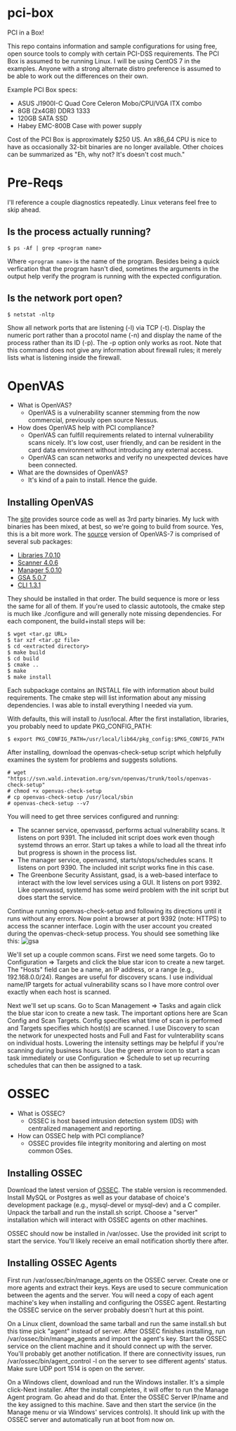 # pci-box
PCI in a Box!

This repo contains information and sample configurations for using
free, open source tools to comply with certain PCI-DSS requirements.
The PCI Box is assumed to be running Linux. I will be using CentOS
7 in the examples. Anyone with a strong alternate distro preference 
is assumed to be able to work out the differences on their own.

Example PCI Box specs:
* ASUS J1900I-C Quad Core Celeron Mobo/CPU/VGA ITX combo
* 8GB (2x4GB) DDR3 1333
* 120GB SATA SSD
* Habey EMC-800B Case with power supply

Cost of the PCI Box is approximately $250 US. An x86_64 CPU is
nice to have as occasionally 32-bit binaries are no longer 
available. Other choices can be summarized as "Eh, why not? It's
doesn't cost much."

# Pre-Reqs
I'll reference a couple diagnostics repeatedly. Linux veterans feel free to skip ahead.
## Is the process actually running?
```
$ ps -Af | grep <program name>
```
Where ```<program name>``` is the name of the program. Besides being a quick verfication that the program hasn't died, sometimes the arguments in the output help verify the program is running with the expected configuration.

## Is the network port open?
```
$ netstat -nltp
```
Show all network ports that are listening (-l) via TCP (-t). Display the numeric port rather than a procotol name (-n) and display the name of the process rather than its ID (-p). The -p option only works as root. Note that this command does not give any information about firewall rules; it merely lists what is listening inside the firewall.

# OpenVAS
* What is OpenVAS?
  * OpenVAS is a vulnerability scanner stemming from the now commercial, previously open source Nessus.
* How does OpenVAS help with PCI compliance?
  * OpenVAS can fulfill requirements related to internal vulnerability scans nicely. It's low cost, user friendly, and can be resident in the card data environment without introducing any external access.
  * OpenVAS can scan networks and verify no unexpected devices have been connected.
* What are the downsides of OpenVAS?
  * It's kind of a pain to install. Hence the guide.

## Installing OpenVAS
The [site](http://www.openvas.org/download.html) provides source code as well as 3rd party binaries. My luck with binaries has been mixed, at best, so we're going to build from source. Yes, this is a bit more work. The [source](http://www.openvas.org/install-source.html) version of OpenVAS-7 is comprised of several sub packages:
* [Libraries 7.0.10](http://wald.intevation.org/frs/download.php/2031/openvas-libraries-7.0.10.tar.gz)
* [Scanner 4.0.6](http://wald.intevation.org/frs/download.php/1959/openvas-scanner-4.0.6.tar.gz)
* [Manager 5.0.10](http://wald.intevation.org/frs/download.php/2035/openvas-manager-5.0.10.tar.gz)
* [GSA 5.0.7](http://wald.intevation.org/frs/download.php/2039/greenbone-security-assistant-5.0.7.tar.gz)
* [CLI 1.3.1](http://wald.intevation.org/frs/download.php/1803/openvas-cli-1.3.1.tar.gz)

They should be installed in that order. The build sequence is more or less the same for all of them. If you're used to classic autotools, the cmake step is much like ./configure and will generally note missing dependencies. For each component, the build+install steps will be:
```
$ wget <tar.gz URL>
$ tar xzf <tar.gz file>
$ cd <extracted directory>
$ make build
$ cd build
$ cmake ..
$ make
$ make install
```
Each subpackage contains an INSTALL file with information about build requirements. The cmake step will list information about any missing dependencies. I was able to install everything I needed via yum.

With defaults, this will install to /usr/local. After the first installation, libraries, you probably need to update PKG_CONFIG_PATH:
```
$ export PKG_CONFIG_PATH=/usr/local/lib64/pkg_config:$PKG_CONFIG_PATH
```

After installing, download the openvas-check-setup script which helpfully examines the system for problems and suggests solutions.
```
# wget "https://svn.wald.intevation.org/svn/openvas/trunk/tools/openvas-check-setup"
# chmod +x openvas-check-setup
# cp openvas-check-setup /usr/local/sbin
# openvas-check-setup --v7
```
You will need to get three services configured and running:
* The scanner service, openvassd, performs actual vulnerability scans. It listens on port 9391. The included init script does work even though systemd throws an error. Start up takes a while to load all the threat info but progress is shown in the process list.
* The manager service, openvasmd, starts/stops/schedules scans. It listens on port 9390. The included init script works fine in this case.
* The Greenbone Security Assistant, gsad, is a web-based interface to interact with the low level services using a GUI. It listens on port 9392. Like openvassd, systemd has some weird problem with the init script but does start the service.

Continue running openvas-check-setup and following its directions until it runs without any errors. Now point a browser at port 9392 (note: HTTPS) to access the scanner interface. Login with the user account you created during the openvas-check-setup process. You should see something like this:
![gsa](https://cloud.githubusercontent.com/assets/426966/7637286/74371770-fa32-11e4-81ae-53a928b6ec5e.png)

We'll set up a couple common scans. First we need some targets. Go to Configuration => Targets and click the blue star icon to create a new target. The "Hosts" field can be a name, an IP address, or a range (e.g., 192.168.0.0/24). Ranges are useful for discovery scans. I use individual name/IP targets for actual vulnerability scans so I have more control over exactly when each host is scanned.

Next we'll set up scans. Go to Scan Management => Tasks and again click the blue star icon to create a new task. The important options here are Scan Config and Scan Targets. Config specifies what time of scan is performed and Targets specifies which host(s) are scanned. I use Discovery to scan the network for unexpected hosts and Full and Fast for vulnterability scans on individual hosts. Lowering the intensity settings may be helpful if you're scanning during business hours. Use the green arrow icon to start a scan task immediately or use Configuration => Schedule to set up recurring schedules that can then be assigned to a task.

# OSSEC
* What is OSSEC?
  * OSSEC is host based intrusion detection system (IDS) with centralized management and reporting.
* How can OSSEC help with PCI compliance?
  * OSSEC provides file integrity monitoring and alerting on most common OSes.

## Installing OSSEC
Download the latest version of [OSSEC](http://www.ossec.net/?page_id=19). The stable version is recommended. Install MySQL or Postgres as well as your database of choice's development package (e.g., mysql-devel or mysql-dev) and a C compiler. Unpack the tarball and run the install.sh script. Choose a "server" installation which will interact with OSSEC agents on other machines.

OSSEC should now be installed in /var/ossec. Use the provided init script to start the service. You'll likely receive an email notification shortly there after.

## Installing OSSEC Agents
First run /var/ossec/bin/manage_agents on the OSSEC server. Create one or more agents and extract their keys. Keys are used to secure communication between the agents and the server. You will need a copy of each agent machine's key when installing and configuring the OSSEC agent. Restarting the OSSEC service on the server probably doesn't hurt at this point.

On a Linux client, download the same tarball and run the same install.sh but this time pick "agent" instead of server. After OSSEC finishes installing, run /var/ossec/bin/manage_agents and import the agent's key. Start the OSSEC service on the client machine and it should connect up with the server. You'll probably get another notification. If there are connectivity issues, run /var/ossec/bin/agent_control -l on the server to see different agents' status. Make sure UDP port 1514 is open on the server.

On a Windows client, download and run the Windows installer. It's a simple click-Next installer. After the install completes, it will offer to run the Manage Agent program. Go ahead and do that. Enter the OSSEC Server IP/name and the key assigned to this machine. Save and then start the service (in the Manage menu or via Windows' services controls). It should link up with the OSSEC server and automatically run at boot from now on.
